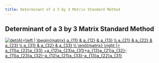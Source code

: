 ```yaml
---
title: Determinant of a 3 by 3 Matrix Standard Method
---
```

## Determinant of a 3 by 3 Matrix Standard Method

<a href="https://www.codecogs.com/eqnedit.php?latex=det(A)=\left&space;|&space;\begin{matrix}&space;a_{11}&space;&&space;a_{12}&space;&&space;a_{13}&space;\\&space;a_{21}&space;&&space;a_{22}&space;&&space;a_{23}&space;\\&space;a_{31}&space;&&space;a_{32}&space;&&space;a_{33}&space;\\&space;\end{matrix}&space;\right&space;|=&space;a_{11}a_{22}a_{33}&space;&plus;a_{12}a_{23}a_{31}&plus;a_{13}a_{21}a_{32}-a_{11}a_{23}a_{32}-a_{12}a_{21}a_{33}-a_{13}a_{22}a_{31}" target="_blank"><img src="https://latex.codecogs.com/gif.latex?det(A)=\left&space;|&space;\begin{matrix}&space;a_{11}&space;&&space;a_{12}&space;&&space;a_{13}&space;\\&space;a_{21}&space;&&space;a_{22}&space;&&space;a_{23}&space;\\&space;a_{31}&space;&&space;a_{32}&space;&&space;a_{33}&space;\\&space;\end{matrix}&space;\right&space;|=&space;a_{11}a_{22}a_{33}&space;&plus;a_{12}a_{23}a_{31}&plus;a_{13}a_{21}a_{32}-a_{11}a_{23}a_{32}-a_{12}a_{21}a_{33}-a_{13}a_{22}a_{31}" title="det(A)=\left | \begin{matrix} a_{11} & a_{12} & a_{13} \\ a_{21} & a_{22} & a_{23} \\ a_{31} & a_{32} & a_{33} \\ \end{matrix} \right |= a_{11}a_{22}a_{33} +a_{12}a_{23}a_{31}+a_{13}a_{21}a_{32}-a_{11}a_{23}a_{32}-a_{12}a_{21}a_{33}-a_{13}a_{22}a_{31}" /></a>

